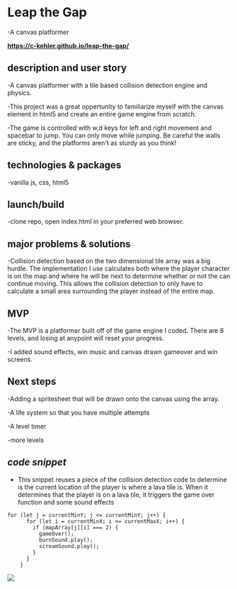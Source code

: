 # Leap the Gap
-A canvas platformer

**https://c-kehler.github.io/leap-the-gap/**

## description and user story
-A canvas platformer with a tile based collision detection engine and physics. 

-This project was a great oppertunity to familiarize myself with the canvas element in html5 and create an entire game engine from scratch.

-The game is controlled with w,d keys for left and right movement and spacebar to jump. You can only move while jumping. Be careful the walls are sticky, and the platforms aren't as sturdy as you think!

## technologies & packages
-vanilla js, css, html5

## launch/build
-clone repo, open index.html in your preferred web browser. 

## major problems & solutions
-Collision detection based on the two dimensional tile array was a big hurdle. The implementation I use calculates both where the player character is on the map and where he will be next to determine whether or not the can continue moving. This allows the collision detection to only have to calculate a small area surrounding the player instead of the entire map. 

## MVP
-The MVP is a platformer built off of the game engine I coded. There are 8 levels, and losing at anypoint will reset your progress. 

-I added sound effects, win music and canvas drawn gameover and win screens.

## Next steps
-Adding a spritesheet that will be drawn onto the canvas using the array. 

-A life system so that you have multiple attempts

-A level timer

-more levels

## _code snippet_
- This snippet reuses a piece of the collision detection code to determine is the current location of the player is where a lava tile is. When it determines that the player is on a lava tile, it triggers the game over function and some sound effects

```    
for (let j = currentMinY; j <= currentMinY; j++) {
      for (let i = currentMinX; i <= currentMaxX; i++) {
        if (mapArray[j][i] === 2) {
          gameOver();
          burnSound.play();
          screamSound.play();
        }
      }
    } 
  ```
  
  
 ![](gameplay.gif)
